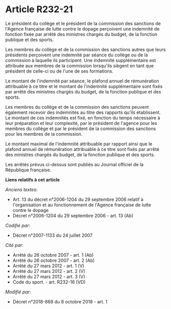 # Article R232-21

Le président du collège et le président de la commission des sanctions de l'Agence française de lutte contre le dopage
perçoivent une indemnité de fonction fixée par arrêté des ministres chargés du budget, de la fonction publique et des sports.

Les membres du collège et de la commission des sanctions autres que leurs présidents perçoivent une indemnité par séance du
collège ou de la commission à laquelle ils participent. Une indemnité supplémentaire est attribuée aux membres de la
commission lorsqu'ils siègent en tant que président de celle-ci ou de l'une de ses formations.

Le montant de l'indemnité par séance, le plafond annuel de rémunération attribuable à ce titre et le montant de l'indemnité
supplémentaire sont fixés par arrêté des ministres chargés du budget, de la fonction publique et des sports.

Les membres du collège et de la commission des sanctions peuvent également recevoir des indemnités au titre des rapports
qu'ils établissent. Le montant de ces indemnités est fixé, en fonction du temps nécessaire à leur préparation et leur
complexité, par le président de l'agence pour les membres du collège et par le président de la commission des sanctions pour
les membres de la commission.

Le montant maximal de l'indemnité attribuable par rapport ainsi que le plafond annuel de rémunération attribuable à ce titre
sont fixés par arrêté des ministres chargés du budget, de la fonction publique et des sports.

Les arrêtés prévus ci-dessus sont publiés au Journal officiel de la République française.

**Liens relatifs à cet article**

_Anciens textes_:

  - Art. 13 du décret n°2006-1204 du 29 septembre 2006 relatif à l'organisation et au fonctionnement de l'Agence française de lutte contre le dopage
  - Décret n°2006-1204 du 29 septembre 2006 - art. 13 (Ab)

_Codifié par_:

  - Décret n°2007-1133 du 24 juillet 2007

_Cité par_:

  - Arrêté du 26 octobre 2007 - art. 1 (Ab)
  - Arrêté du 26 octobre 2007 - art. 2 (Ab)
  - Arrêté du 27 mars 2012 - art. 1 (V)
  - Arrêté du 27 mars 2012 - art. 2 (V)
  - Arrêté du 27 mars 2012 - art. 3 (V)
  - Code du sport. - art. R232-16 (VD)

_Modifié par_:

  - Décret n°2018-868 du 8 octobre 2018 - art. 1
